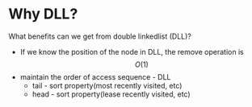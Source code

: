# Why DLL?

What benefits can we get from double linkedlist (DLL)?

* If we know the position of the node in DLL, the remove operation is $$O(1)$$
* maintain the order of access sequence - DLL
  * tail - sort property(most recently visited, etc)
  * head - sort property(lease recently visited, etc)
